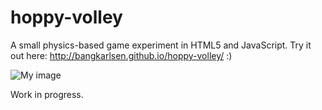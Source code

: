 # hoppy-volley
A small physics-based game experiment in HTML5 and JavaScript. Try it out here: http://bangkarlsen.github.io/hoppy-volley/ :)

![My image](http://bangkarlsen.github.io/hoppy-volley/assets/screenshot.png)

Work in progress.
